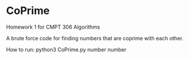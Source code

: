 # CoPrime
Homework 1 for CMPT 306 Algorithms

A brute force code for finding numbers that are coprime with each other.

How to run: python3 CoPrime.py number number